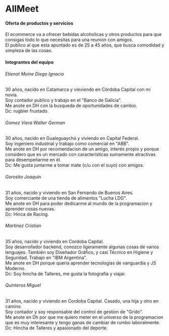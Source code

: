 # **AllMeet**

#### **Oferta de productos y servicios**
El ecommerce va a ofrecer bebidas alcoholicas y otros productos para que consigas todo lo que necesitas para una reunion con amigos.  
El publico al que esta apuntado es de 25 a 45 años, que busca comodidad y simpleza de las cosas.


#### **Integrantes del equipo**

###### Etienot Moine Diego Ignacio
30 años, nacido en Catamarca y vieviendo en Córdoba Capital con mi novia.  
Soy contador publico y trabajo en el "Banco de Galicia".  
Me anote en DH con la busqueda de oportunidades de cambio.  
Dc: rugbier frustado.

###### Gomez Viera Walter German
30 años, nacido en Gualeguaychú y viviendo en Capital Federal.  
Soy ingeniero industrial y trabajo como comercial en "ABB".  
Me anote en DH por recomendacion de un amigo, interés propio y porque considero que es un mercado con características sumamente atractivas para desempeñarme en él.  
Dc: Me gusta juntarme a tomar mate (c/u con el suyo) con amigos.

###### Gorosito Joaquin
31 años, nacido y viviendo en San Fernando de Buenos Aires.  
Soy comerciante de una tienda de alimentos "Lucha LDG".  
Me anote en DH para poder dedicarme al mundo de la programacion y aprender cosas nuevas.  
Dc: Hinca de Racing.

###### Martinez Cristian
35 años, nacido y viviendo en Cordoba Capital.  
Soy desarrollador backend, conozco ligeramente algunas cosas de varios lenguajes. También soy Diseñador Gráfico, y casi Técnico en Higiene y Seguridad. Trabajo en "IBM Argentina".  
Me anote en DH porque queria aprender tecnologias de vanguardia y JS Moderno.  
Dc: Soy hincha de Talleres, me gusta la fotografía y viajar.

###### Quinteros Miguel
31 años, nacido y viviendo en Cordoba Capital. Casado, una hija y otro en camino.  
Soy contador y soy responsable del control de gestion de "Grido".  
Me anote en Dh por que me quiero meter en el universo de la programacion que es muy interesante y tengo ganas de cambiar de rumbo laboralmente.  
Dc: Hincha de Talleres y apasionado del deporte.  

